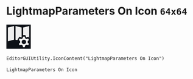 # LightmapParameters On Icon `64x64`
<img src="/img/LightmapParameters%20On%20Icon.png" width=64 height=64>

``` CSharp
EditorGUIUtility.IconContent("LightmapParameters On Icon")
```
```
LightmapParameters On Icon
```
